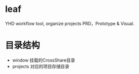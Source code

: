 # leaf
YHD workflow tool, organize projects PRD，Prototype &amp; Visual. 
# 目录结构
- window 挂载的CrossShare目录
- projects 对应的项目存储目录
